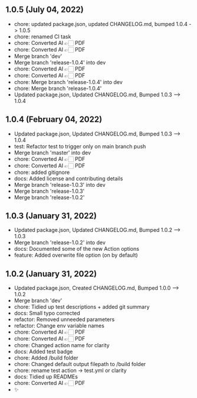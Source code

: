 ## 1.0.5 (July 04, 2022)
- chore: updated package.json, updated CHANGELOG.md, bumped 1.0.4 -> 1.0.5
- chore: renamed CI task
- chore: Converted AI 👉🏻 PDF
- chore: Converted AI 👉🏻 PDF
- Merge branch 'dev'
- Merge branch 'release-1.0.4' into dev
- chore: Converted AI 👉🏻 PDF
- chore: Converted AI 👉🏻 PDF
- chore: Merge branch 'release-1.0.4' into dev
- chore: Merge branch 'release-1.0.4'
- Updated package.json, Updated CHANGELOG.md, Bumped 1.0.3 –> 1.0.4

## 1.0.4 (February 04, 2022)
- Updated package.json, Updated CHANGELOG.md, Bumped 1.0.3 –> 1.0.4
- test: Refactor test to trigger only on main branch push
- Merge branch 'master' into dev
- chore: Converted AI 👉🏻 PDF
- chore: Converted AI 👉🏻 PDF
- chore: added gitignore
- docs: Added license and contributing details
- Merge branch 'release-1.0.3' into dev
- Merge branch 'release-1.0.3'
- Merge branch 'release-1.0.2'

## 1.0.3 (January 31, 2022)
- Updated package.json, Updated CHANGELOG.md, Bumped 1.0.2 –> 1.0.3
- Merge branch 'release-1.0.2' into dev
- docs: Documented some of the new Action options
- feature: Added overwrite file option (on by default)

## 1.0.2 (January 31, 2022)
- Updated package.json, Created CHANGELOG.md, Bumped 1.0.0 –> 1.0.2
- Merge branch 'dev'
- chore: Tidied up test descriptions + added git summary
- docs: Small typo corrected
- refactor: Removed unneeded parameters
- refactor: Change env variable names
- chore: Converted AI 👉🏻 PDF
- chore: Converted AI 👉🏻 PDF
- chore: Changed action name for clarity
- docs: Added test badge
- chore: Added /build folder
- chore: Changed default output filepath to /build folder
- chore: rename test action -> test.yml or clarity
- docs: Tidied up READMEs
- chore: Converted AI 👉🏻 PDF
- ✨

